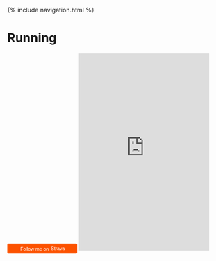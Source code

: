 {% include navigation.html %}

# Running

<a style="display:inline-block;background-color:#FC5200;color:#fff;padding:5px 10px 5px 30px;font-size:11px;font-family:Helvetica, Arial, sans-serif;white-space:nowrap;text-decoration:none;background-repeat:no-repeat;background-position:10px center;border-radius:3px;background-image:url('https://badges.strava.com/logo-strava-echelon.png')" href='https://strava.com/athletes/136949100' target="_clean">
  Follow me on
  <img src='https://badges.strava.com/logo-strava.png' alt='Strava' style='margin-left:2px;vertical-align:text-bottom' height=13 width=51 />
</a>

<iframe height='454' width='300' frameborder='0' allowtransparency='true' scrolling='no' src='https://www.strava.com/athletes/136949100/latest-rides/6abd058f710b86f020f40016f393cf39f98cf82f'></iframe>
